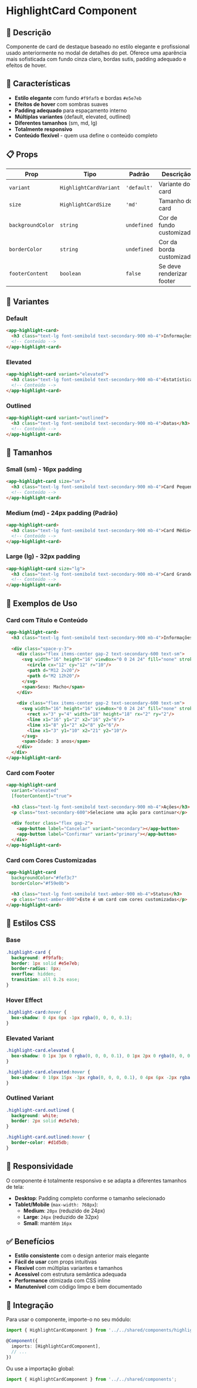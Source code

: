 # HighlightCard Component

## 🎯 Descrição

Componente de card de destaque baseado no estilo elegante e profissional usado anteriormente no modal de detalhes do pet. Oferece uma aparência mais sofisticada com fundo cinza claro, bordas sutis, padding adequado e efeitos de hover.

## 🎨 Características

- **Estilo elegante** com fundo `#f9fafb` e bordas `#e5e7eb`
- **Efeitos de hover** com sombras suaves
- **Padding adequado** para espaçamento interno
- **Múltiplas variantes** (default, elevated, outlined)
- **Diferentes tamanhos** (sm, md, lg)
- **Totalmente responsivo**
- **Conteúdo flexível** - quem usa define o conteúdo completo

## 📋 Props

| **Prop** | **Tipo** | **Padrão** | **Descrição** |
|----------|----------|------------|---------------|
| `variant` | `HighlightCardVariant` | `'default'` | Variante do card |
| `size` | `HighlightCardSize` | `'md'` | Tamanho do card |
| `backgroundColor` | `string` | `undefined` | Cor de fundo customizada |
| `borderColor` | `string` | `undefined` | Cor da borda customizada |
| `footerContent` | `boolean` | `false` | Se deve renderizar footer |

## 🎨 Variantes

### **Default**
```html
<app-highlight-card>
  <h3 class="text-lg font-semibold text-secondary-900 mb-4">Informações Básicas</h3>
  <!-- Conteúdo -->
</app-highlight-card>
```

### **Elevated**
```html
<app-highlight-card variant="elevated">
  <h3 class="text-lg font-semibold text-secondary-900 mb-4">Estatísticas</h3>
  <!-- Conteúdo -->
</app-highlight-card>
```

### **Outlined**
```html
<app-highlight-card variant="outlined">
  <h3 class="text-lg font-semibold text-secondary-900 mb-4">Datas</h3>
  <!-- Conteúdo -->
</app-highlight-card>
```

## 📏 Tamanhos

### **Small (sm) - 16px padding**
```html
<app-highlight-card size="sm">
  <h3 class="text-lg font-semibold text-secondary-900 mb-4">Card Pequeno</h3>
  <!-- Conteúdo -->
</app-highlight-card>
```

### **Medium (md) - 24px padding (Padrão)**
```html
<app-highlight-card>
  <h3 class="text-lg font-semibold text-secondary-900 mb-4">Card Médio</h3>
  <!-- Conteúdo -->
</app-highlight-card>
```

### **Large (lg) - 32px padding**
```html
<app-highlight-card size="lg">
  <h3 class="text-lg font-semibold text-secondary-900 mb-4">Card Grande</h3>
  <!-- Conteúdo -->
</app-highlight-card>
```

## 🎯 Exemplos de Uso

### **Card com Título e Conteúdo**
```html
<app-highlight-card>
  <h3 class="text-lg font-semibold text-secondary-900 mb-4">Informações do Pet</h3>
  
  <div class="space-y-3">
    <div class="flex items-center gap-2 text-secondary-600 text-sm">
      <svg width="16" height="16" viewBox="0 0 24 24" fill="none" stroke="currentColor" stroke-width="2">
        <circle cx="12" cy="12" r="10"/>
        <path d="M12 2v20"/>
        <path d="M2 12h20"/>
      </svg>
      <span>Sexo: Macho</span>
    </div>
    
    <div class="flex items-center gap-2 text-secondary-600 text-sm">
      <svg width="16" height="16" viewBox="0 0 24 24" fill="none" stroke="currentColor" stroke-width="2">
        <rect x="3" y="4" width="18" height="18" rx="2" ry="2"/>
        <line x1="16" y1="2" x2="16" y2="6"/>
        <line x1="8" y1="2" x2="8" y2="6"/>
        <line x1="3" y1="10" x2="21" y2="10"/>
      </svg>
      <span>Idade: 3 anos</span>
    </div>
  </div>
</app-highlight-card>
```

### **Card com Footer**
```html
<app-highlight-card 
  variant="elevated"
  [footerContent]="true">
  
  <h3 class="text-lg font-semibold text-secondary-900 mb-4">Ações</h3>
  <p class="text-secondary-600">Selecione uma ação para continuar</p>
  
  <div footer class="flex gap-2">
    <app-button label="Cancelar" variant="secondary"></app-button>
    <app-button label="Confirmar" variant="primary"></app-button>
  </div>
</app-highlight-card>
```

### **Card com Cores Customizadas**
```html
<app-highlight-card 
  backgroundColor="#fef3c7"
  borderColor="#f59e0b">
  
  <h3 class="text-lg font-semibold text-amber-900 mb-4">Status</h3>
  <p class="text-amber-800">Este é um card com cores customizadas</p>
</app-highlight-card>
```

## 🎨 Estilos CSS

### **Base**
```css
.highlight-card {
  background: #f9fafb;
  border: 1px solid #e5e7eb;
  border-radius: 8px;
  overflow: hidden;
  transition: all 0.2s ease;
}
```

### **Hover Effect**
```css
.highlight-card:hover {
  box-shadow: 0 4px 6px -1px rgba(0, 0, 0, 0.1);
}
```

### **Elevated Variant**
```css
.highlight-card.elevated {
  box-shadow: 0 1px 3px 0 rgba(0, 0, 0, 0.1), 0 1px 2px 0 rgba(0, 0, 0, 0.06);
}

.highlight-card.elevated:hover {
  box-shadow: 0 10px 15px -3px rgba(0, 0, 0, 0.1), 0 4px 6px -2px rgba(0, 0, 0, 0.05);
}
```

### **Outlined Variant**
```css
.highlight-card.outlined {
  background: white;
  border: 2px solid #e5e7eb;
}

.highlight-card.outlined:hover {
  border-color: #d1d5db;
}
```

## 📱 Responsividade

O componente é totalmente responsivo e se adapta a diferentes tamanhos de tela:

- **Desktop**: Padding completo conforme o tamanho selecionado
- **Tablet/Mobile** (`max-width: 768px`): 
  - **Medium**: `20px` (reduzido de 24px)
  - **Large**: `24px` (reduzido de 32px)
  - **Small**: mantém `16px`

## ✅ Benefícios

- **Estilo consistente** com o design anterior mais elegante
- **Fácil de usar** com props intuitivas
- **Flexível** com múltiplas variantes e tamanhos
- **Acessível** com estrutura semântica adequada
- **Performance** otimizada com CSS inline
- **Manutenível** com código limpo e bem documentado

## 🔧 Integração

Para usar o componente, importe-o no seu módulo:

```typescript
import { HighlightCardComponent } from '../../shared/components/highlight-card/highlight-card.component';

@Component({
  imports: [HighlightCardComponent],
  // ...
})
```

Ou use a importação global:

```typescript
import { HighlightCardComponent } from '../../shared/components';
```
